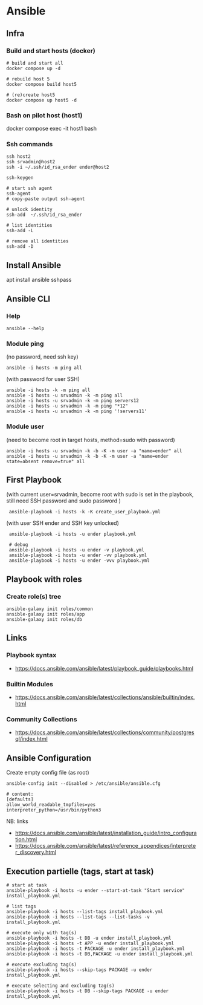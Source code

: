 # Ansible

## Infra

### Build and start hosts (docker)
```
# build and start all
docker compose up -d

# rebuild host 5
docker compose build host5

# (re)create host5
docker compose up host5 -d
```


### Bash on pilot host (host1)
docker compose exec -it host1 bash

### Ssh commands
```
ssh host2
ssh srvadmin@host2
ssh -i ~/.ssh/id_rsa_ender ender@host2

ssh-keygen

# start ssh agent
ssh-agent
# copy-paste output ssh-agent

# unlock identity
ssh-add  ~/.ssh/id_rsa_ender

# list identities
ssh-add -L 

# remove all identities
ssh-add -D

```

## Install Ansible
apt install ansible sshpass

## Ansible CLI
### Help
`ansible --help`

### Module ping
(no password, need ssh key)

```
ansible -i hosts -m ping all
```

(with password for user SSH)
```
ansible -i hosts -k -m ping all
ansible -i hosts -u srvadmin -k -m ping all
ansible -i hosts -u srvadmin -k -m ping servers12
ansible -i hosts -u srvadmin -k -m ping "*12"
ansible -i hosts -u srvadmin -k -m ping '!servers11'
```

### Module user
(need to become root in target hosts, method=sudo with password)
```
ansible -i hosts -u srvadmin -k -b -K -m user -a "name=ender" all
ansible -i hosts -u srvadmin -k -b -K -m user -a "name=ender state=absent remove=true" all
```

## First Playbook
(with current user=srvadmin, become root with sudo is set in the playbook, still need SSH password and sudo password )
```
 ansible-playbook -i hosts -k -K create_user_playbook.yml
 ```

(with user SSH ender and SSH key unlocked)
```
 ansible-playbook -i hosts -u ender playbook.yml

 # debug
 ansible-playbook -i hosts -u ender -v playbook.yml
 ansible-playbook -i hosts -u ender -vv playbook.yml
 ansible-playbook -i hosts -u ender -vvv playbook.yml
 ```

 ## Playbook with roles
 ### Create role(s) tree
 ```
ansible-galaxy init roles/common
ansible-galaxy init roles/app
ansible-galaxy init roles/db
 ```

 ## Links
 ### Playbook syntax
 - https://docs.ansible.com/ansible/latest/playbook_guide/playbooks.html
 ### Builtin Modules
 - https://docs.ansible.com/ansible/latest/collections/ansible/builtin/index.html
 ### Community Collections
 - https://docs.ansible.com/ansible/latest/collections/community/postgresql/index.html

 ## Ansible Configuration

 Create empty config file (as root)

 ```
 ansible-config init --disabled > /etc/ansible/ansible.cfg

# content:
[defaults]
allow_world_readable_tmpfiles=yes
interpreter_python=/usr/bin/python3

 ```

NB: links
- https://docs.ansible.com/ansible/latest/installation_guide/intro_configuration.html
- https://docs.ansible.com/ansible/latest/reference_appendices/interpreter_discovery.html

## Execution partielle (tags, start at task)
```
# start at task
ansible-playbook -i hosts -u ender --start-at-task "Start service" install_playbook.yml

# list tags
ansible-playbook -i hosts --list-tags install_playbook.yml
ansible-playbook -i hosts --list-tags --list-tasks -v install_playbook.yml

# execute only with tag(s)
ansible-playbook -i hosts -t DB -u ender install_playbook.yml
ansible-playbook -i hosts -t APP -u ender install_playbook.yml
ansible-playbook -i hosts -t PACKAGE -u ender install_playbook.yml
ansible-playbook -i hosts -t DB,PACKAGE -u ender install_playbook.yml

# execute excluding tag(s)
ansible-playbook -i hosts --skip-tags PACKAGE -u ender install_playbook.yml

# execute selecting and excluding tag(s)
ansible-playbook -i hosts -t DB --skip-tags PACKAGE -u ender install_playbook.yml
```